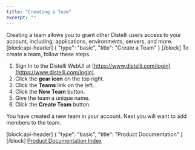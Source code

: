 ```yaml
---
title: "Creating a Team"
excerpt: ""
---
```

Creating a team allows you to grant other Distelli users access to your account, including; applications, environments, servers, and more.
[block:api-header]
{
  "type": "basic",
  "title": "Create a Team"
}
[/block]
To create a team, follow these steps.

1. Sign In to the Distelli WebUI at [https://www.distelli.com/login](https://www.distelli.com/login).
2. Click the **gear icon** on the top right.
3. Click the **Teams** link on the left.
4. Click the **New Team** button.
5. Give the team a unique name.
6. Click the **Create Team** button.

You have created a new team in your account. Next you will want to add members to the team.

[block:api-header]
{
  "type": "basic",
  "title": "Product Documentation"
}
[/block]
[Product Documentation Index](doc:product-documentation-index)